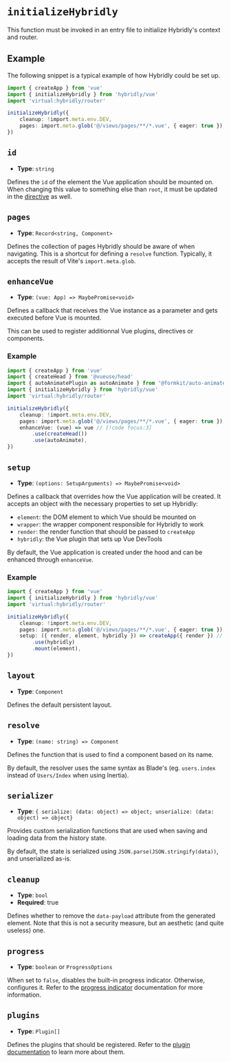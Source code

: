 # `initializeHybridly`

This function must be invoked in an entry file to initialize Hybridly's context and router.

## Example

The following snippet is a typical example of how Hybridly could be set up.

```ts
import { createApp } from 'vue'
import { initializeHybridly } from 'hybridly/vue'
import 'virtual:hybridly/router'

initializeHybridly({
	cleanup: !import.meta.env.DEV,
	pages: import.meta.glob('@/views/pages/**/*.vue', { eager: true }),
})
```

## `id`

- **Type**: `string`

Defines the `id` of the element the Vue application should be mounted on. When changing this value to something else than `root`, it must be updated in the [directive](../laravel/directives.md#id) as well.

## `pages`

- **Type**: `Record<string, Component>`

Defines the collection of pages Hybridly should be aware of when navigating. This is a shortcut for defining a `resolve` function. Typically, it accepts the result of Vite's `import.meta.glob`.

## `enhanceVue`

- **Type**: `(vue: App) => MaybePromise<void>`

Defines a callback that receives the Vue instance as a parameter and gets executed before Vue is mounted. 

This can be used to register additionnal Vue plugins, directives or components.

### Example

```ts
import { createApp } from 'vue'
import { createHead } from '@vueuse/head'
import { autoAnimatePlugin as autoAnimate } from '@formkit/auto-animate/vue'
import { initializeHybridly } from 'hybridly/vue'
import 'virtual:hybridly/router'

initializeHybridly({
	cleanup: !import.meta.env.DEV,
	pages: import.meta.glob('@/views/pages/**/*.vue', { eager: true }),
	enhanceVue: (vue) => vue // [!code focus:3]
		.use(createHead())
		.use(autoAnimate),
})
```

## `setup`

- **Type**: `(options: SetupArguments) => MaybePromise<void>`

Defines a callback that overrides how the Vue application will be created. It accepts an object with the necessary properties to set up Hybridly:

- `element`: the DOM element to which Vue should be mounted on
- `wrapper`: the wrapper component responsible for Hybridly to work
- `render`: the render function that should be passed to `createApp`
- `hybridly`: the Vue plugin that sets up Vue DevTools

By default, the Vue application is created under the hood and can be enhanced through `enhanceVue`.

### Example

```ts
import { createApp } from 'vue'
import { initializeHybridly } from 'hybridly/vue'
import 'virtual:hybridly/router'

initializeHybridly({
	cleanup: !import.meta.env.DEV,
	pages: import.meta.glob('@/views/pages/**/*.vue', { eager: true }),
	setup: ({ render, element, hybridly }) => createApp({ render }) // [!code focus:3]
		.use(hybridly)
		.mount(element),
})
```

## `layout`

- **Type**: `Component`

Defines the default persistent layout.

## `resolve`

- **Type**: `(name: string) => Component`

Defines the function that is used to find a component based on its name. 

By default, the resolver uses the same syntax as Blade's (eg. `users.index` instead of `Users/Index` when using Inertia).

## `serializer`

- **Type**: `{ serialize: (data: object) => object; unserialize: (data: object) => object}`

Provides custom serialization functions that are used when saving and loading data from the history state.

By default, the state is serialized using `JSON.parse(JSON.stringify(data))`, and unserialized as-is.

## `cleanup`

- **Type**: `bool`
- **Required**: true

Defines whether to remove the `data-payload` attribute from the generated element. Note that this is not a security measure, but an aesthetic (and quite useless) one.

## `progress`

- **Type**: `boolean` or `ProgressOptions`

When set to `false`, disables the built-in progress indicator. Otherwise, configures it. Refer to the [progress indicator](../../guide/progress-indicator.md) documentation for more information.

## `plugins`

- **Type**: `Plugin[]`

Defines the plugins that should be registered. Refer to the [plugin documentation](../../guide/plugins.md) to learn more about them.
